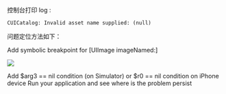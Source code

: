 
控制台打印 log :

```
CUICatalog: Invalid asset name supplied: (null)
```

问题定位方法如下：

Add symbolic breakpoint for [UIImage imageNamed:]

![](http://i.stack.imgur.com/ATz38.png)

Add $arg3 == nil condition (on Simulator) or $r0 == nil condition on iPhone device
Run your application and see where is the problem persist

